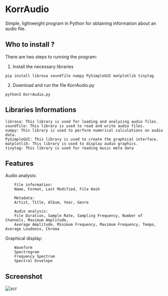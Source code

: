KorrAudio
======================
Simple, lightweight program in Python for obtaining information about an audio file.

Who to install ?
---------------------
There are two steps to running the program:

1. Install the necessary libraries
```
pip install librosa soundfile numpy PySimpleGUI matplotlib tinytag
```
2. Download and run the file KorrAudio.py
```
python3 KorrAudio.py
```

Libraries Informations
---------------------
```
librosa: This library is used for loading and analyzing audio files.
soundfile: This library is used to read and write audio files. 
numpy: This library is used to perform numerical calculations on audio data. 
PySimpleGUI: This library is used to create the graphical interface. 
matplotlib: This library is used to display audio graphics.
tinytag: This library is used for reading music meta data 
```

Features
---------------------
Audio analysis:
```
    File information:
    Name, Format, Last Modified, File Hash
    
    Metadata:
    Artist, Title, Album, Year, Genre

    Audio analysis:
    File Duration, Sample Rate, Sampling Frequency, Number of Channels, Maximum Amplitude, 
    Average Amplitude, Minimum Frequency, Maximum Frequency, Tempo, Average Loudness, Chroma
```
Graphical display:
```
    Waveform
    Spectrogram
    Frequency Spectrum
    Spectral Envelope
```

Screenshot
---------------------
![scr](https://github.com/KorrAudio/beta_KorrAudio/assets/139574456/a1a9fce7-2623-4780-bf52-400c5b2cd515)

